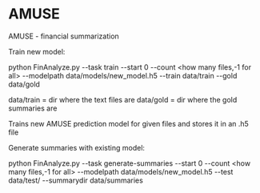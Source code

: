 # AMUSE
AMUSE - financial summarization

Train new model:

 python FinAnalyze.py --task train --start 0 --count <how many files,-1 for all> --modelpath data/models/new_model.h5 --train data/train --gold data/gold

data/train = dir where the text files are
data/gold  = dir where the gold summaries are


Trains new AMUSE prediction model for given files and stores it in an .h5 file

Generate summaries with existing model:

  python FinAnalyze.py --task generate-summaries --start 0 --count <how many files,-1 for all> --modelpath data/models/new_model.h5 --test data/test/ --summarydir data/summaries
